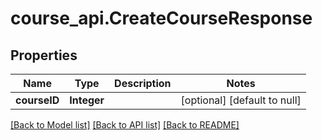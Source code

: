 # course_api.CreateCourseResponse
## Properties

| Name | Type | Description | Notes |
|------------ | ------------- | ------------- | -------------|
| **courseID** | **Integer** |  | [optional] [default to null] |

[[Back to Model list]](../README.md#documentation-for-models) [[Back to API list]](../README.md#documentation-for-api-endpoints) [[Back to README]](../README.md)


